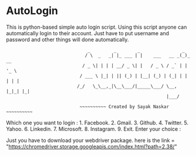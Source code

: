 # AutoLogin
This is python-based simple auto login script. Using this script anyone can automatically login to their account. Just have to put username and password and other things will done automatically.

                                   _         _        _                _
                                  / \  _   _| |_ ___ | |    ___   __ _(_)_ __
                                 / _ \| | | | __/ _ \| |   / _ \ / _` | | '_ \
                                / ___ \ |_| | || (_) | |__| (_) | (_| | | | | |
                               /_/   \_\__,_|\__\___/|_____\___/ \__, |_|_| |_|
                                                                 |___/

                                ~~~~~~~~~~ Created by Sayak Naskar ~~~~~~~~~~


Which one you want to login :   1. Facebook.
                                2. Gmail.
                                3. Github.
                                4. Twitter.
                                5. Yahoo.
                                6. Linkedin.
                                7. Microsoft.
                                8. Instagram.
                                9. Exit.
Enter your choice :



Just you have to download your webdriver package. 
here is the link = "https://chromedriver.storage.googleapis.com/index.html?path=2.38/"

